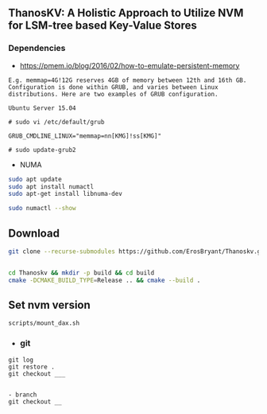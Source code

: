 ## ThanosKV: A Holistic Approach to Utilize NVM for LSM-tree based Key-Value Stores


### Dependencies
- https://pmem.io/blog/2016/02/how-to-emulate-persistent-memory
```
E.g. memmap=4G!12G reserves 4GB of memory between 12th and 16th GB. Configuration is done within GRUB, and varies between Linux distributions. Here are two examples of GRUB configuration.

Ubuntu Server 15.04

# sudo vi /etc/default/grub

GRUB_CMDLINE_LINUX="memmap=nn[KMG]!ss[KMG]"

# sudo update-grub2

```

- NUMA
```bash
sudo apt update
sudo apt install numactl
sudo apt-get install libnuma-dev

sudo numactl --show
```




## Download
```bash
git clone --recurse-submodules https://github.com/ErosBryant/Thanoskv.git

```

```bash

cd Thanoskv && mkdir -p build && cd build
cmake -DCMAKE_BUILD_TYPE=Release .. && cmake --build .
```


## Set nvm version

```
scripts/mount_dax.sh
```

- ### git
```
git log
git restore .
git checkout ___


- branch
git checkout __
```


